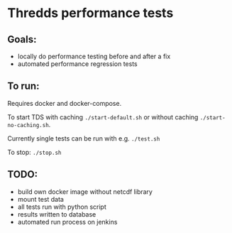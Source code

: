 # Thredds performance tests

## Goals:
- locally do performance testing before and after a fix
- automated performance regression tests

## To run:

Requires docker and docker-compose.

To start TDS with caching `./start-default.sh` or without caching `./start-no-caching.sh`.

Currently single tests can be run with e.g. `./test.sh`

To stop: `./stop.sh`

## TODO:
- build own docker image without netcdf library
- mount test data
- all tests run with python script
- results written to database
- automated run process on jenkins
